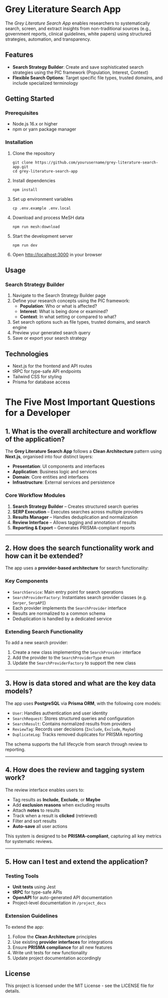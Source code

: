 # Grey Literature Search App

The *Grey Literature Search App* enables researchers to systematically search, screen, and extract insights from non-traditional sources (e.g., government reports, clinical guidelines, white papers) using structured strategies, automation, and transparency.

## Features


- **Search Strategy Builder**: Create and save sophisticated search strategies using the PIC framework (Population, Interest, Context)
- **Flexible Search Options**: Target specific file types, trusted domains, and include specialized terminology

## Getting Started

### Prerequisites

- Node.js 16.x or higher
- npm or yarn package manager

### Installation

1. Clone the repository
   ```
   git clone https://github.com/yourusername/grey-literature-search-app.git
   cd grey-literature-search-app
   ```

2. Install dependencies
   ```
   npm install
   ```

3. Set up environment variables
   ```
   cp .env.example .env.local
   ```
   
4. Download and process MeSH data
   ```
   npm run mesh:download
   ```

5. Start the development server
   ```
   npm run dev
   ```

6. Open [http://localhost:3000](http://localhost:3000) in your browser

## Usage

### Search Strategy Builder

1. Navigate to the Search Strategy Builder page
2. Define your research concepts using the PIC framework:
   - **Population**: Who or what is affected?
   - **Interest**: What is being done or examined?
   - **Context**: In what setting or compared to what?
3. Set search options such as file types, trusted domains, and search engine
4. Preview your generated search query
5. Save or export your search strategy

## Technologies

- Next.js for the frontend and API routes
- tRPC for type-safe API endpoints
- Tailwind CSS for styling
- Prisma for database access

# The Five Most Important Questions for a Developer

## 1. What is the overall architecture and workflow of the application?

The **Grey Literature Search App** follows a **Clean Architecture** pattern using **Next.js**, organised into four distinct layers:

- **Presentation**: UI components and interfaces
- **Application**: Business logic and services
- **Domain**: Core entities and interfaces
- **Infrastructure**: External services and persistence

### Core Workflow Modules

1. **Search Strategy Builder** – Creates structured search queries  
2. **SERP Execution** – Executes searches across multiple providers  
3. **Results Manager** – Handles deduplication and normalization  
4. **Review Interface** – Allows tagging and annotation of results  
5. **Reporting & Export** – Generates PRISMA-compliant reports

---

## 2. How does the search functionality work and how can it be extended?

The app uses a **provider-based architecture** for search functionality:

### Key Components

- `SearchService`: Main entry point for search operations
- `SearchProviderFactory`: Instantiates search provider classes (e.g. `Serper`, `SerpAPI`)
- Each provider implements the `SearchProvider` interface
- Results are normalized to a common schema
- Deduplication is handled by a dedicated service

### Extending Search Functionality

To add a new search provider:

1. Create a new class implementing the `SearchProvider` interface  
2. Add the provider to the `SearchProviderType` enum  
3. Update the `SearchProviderFactory` to support the new class  

---

## 3. How is data stored and what are the key data models?

The app uses **PostgreSQL** via **Prisma ORM**, with the following core models:

- `User`: Handles authentication and user identity
- `SearchRequest`: Stores structured queries and configuration
- `SearchResult`: Contains normalized results from providers
- `ReviewTag`: Records user decisions (`Include`, `Exclude`, `Maybe`)
- `DuplicateLog`: Tracks removed duplicates for PRISMA reporting

The schema supports the full lifecycle from search through review to reporting.

---

## 4. How does the review and tagging system work?

The review interface enables users to:

- Tag results as **Include**, **Exclude**, or **Maybe**
- Add **exclusion reasons** when excluding results
- Attach **notes** to results
- Track when a result is **clicked** (retrieved)
- Filter and sort results
- **Auto-save** all user actions

This system is designed to be **PRISMA-compliant**, capturing all key metrics for systematic reviews.

---

## 5. How can I test and extend the application?

### Testing Tools

- **Unit tests** using Jest
- **tRPC** for type-safe APIs
- **OpenAPI** for auto-generated API documentation
- Project-level documentation in `/project_docs`

### Extension Guidelines

To extend the app:

1. Follow the **Clean Architecture** principles
2. Use existing **provider interfaces** for integrations
3. Ensure **PRISMA compliance** for all new features
4. Write unit tests for new functionality
5. Update project documentation accordingly


## License

This project is licensed under the MIT License - see the LICENSE file for details.